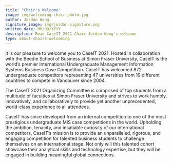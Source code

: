 ```yaml
---
title: "Chair's Welcome"
image: img/welcoming-chair-photo.jpg
author: Jordan Wong
signiture_image: img/jordan-signiture.png
written_date: MM/DD/YYYY
description: Read CaseIT 2021 Chair Jordan Wong's welcome
type: about-chairs-welcoming
---
```


It is our pleasure to welcome you to CaseIT 2021. Hosted in collaboration with the Beedie School of Business at Simon Fraser University, CaseIT is the world’s premier International Undergraduate Management Information Systems Business Case Competition. CaseIT has welcomed 872 undergraduate competitors representing 47 universities from 19 different countries to compete in Vancouver since 2004.

The CaseIT 2021 Organizing Committee is comprised of top students from a multitude of faculties at Simon Fraser University and strives to work humbly, innovatively, and collaboratively to provide yet another unprecedented, world-class experience to all attendees.

CaseIT has since developed from an internal competition to one of the most prestigious undergraduate MIS case competitions in the world. Upholding the ambition, tenacity, and insatiable curiosity of our international competitors, CaseIT’s mission is to provide an unparalleled, rigorous, and engaging competition for talented business students to challenge themselves on an international stage. Not only will this talented cohort showcase their analytical skills and technology expertise, but they will be engaged in building meaningful global connections.
